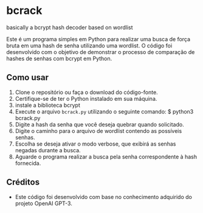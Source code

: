# bcrack
basically a bcrypt hash decoder based on wordlist

Este é um programa simples em Python para realizar uma busca de força bruta em uma hash de senha utilizando uma wordlist. O código foi desenvolvido com o objetivo de demonstrar o processo de comparação de hashes de senhas com bcrypt em Python.

## Como usar

1. Clone o repositório ou faça o download do código-fonte.
2. Certifique-se de ter o Python instalado em sua máquina.
3. instale a biblioteca bcrypt
4. Execute o arquivo `bcrack.py` utilizando o seguinte comando: $ python3 bcrack.py
4. Digite a hash da senha que você deseja quebrar quando solicitado.
5. Digite o caminho para o arquivo de wordlist contendo as possíveis senhas.
6. Escolha se deseja ativar o modo verbose, que exibirá as senhas negadas durante a busca.
7. Aguarde o programa realizar a busca pela senha correspondente à hash fornecida.

## Créditos

- Este código foi desenvolvido com base no conhecimento adquirido do projeto OpenAI GPT-3.


